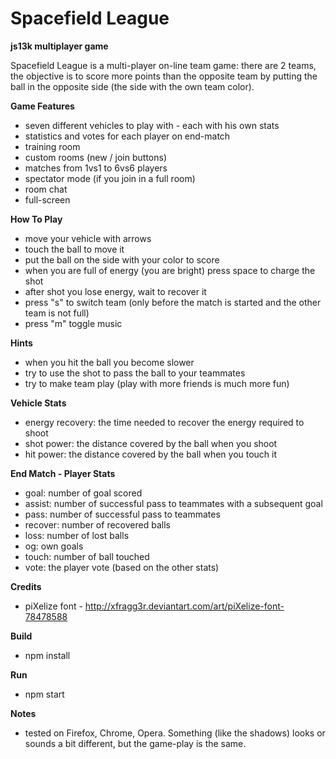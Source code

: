 # Spacefield League
**js13k multiplayer game**

Spacefield League is a multi-player on-line team game: there are 2 teams, the objective is to score more points than the opposite team by putting the ball in the opposite side (the side with the own team color).

**Game Features**
- seven different vehicles to play with - each with his own stats
- statistics and votes for each player on end-match
- training room
- custom rooms (new / join buttons)
- matches from 1vs1 to 6vs6 players
- spectator mode (if you join in a full room)
- room chat
- full-screen

**How To Play**
- move your vehicle with arrows
- touch the ball to move it
- put the ball on the side with your color to score
- when you are full of energy (you are bright) press space to charge the shot
- after shot you lose energy, wait to recover it
- press "s" to switch team (only before the match is started and the other team is not full)
- press "m" toggle music

**Hints**
- when you hit the ball you become slower
- try to use the shot to pass the ball to your teammates
- try to make team play (play with more friends is much more fun)

**Vehicle Stats**
- energy recovery: the time needed to recover the energy required to shoot
- shot power: the distance covered by the ball when you shoot
- hit power: the distance covered by the ball when you touch it

**End Match - Player Stats**
- goal: number of goal scored
- assist: number of successful pass to teammates with a subsequent goal
- pass: number of successful pass to teammates
- recover: number of recovered balls
- loss: number of lost balls
- og: own goals
- touch: number of ball touched
- vote: the player vote (based on the other stats)

**Credits**
- piXelize font - http://xfragg3r.deviantart.com/art/piXelize-font-78478588

**Build**
- npm install

**Run**
- npm start

**Notes**
- tested on Firefox, Chrome, Opera. Something (like the shadows) looks or sounds a bit different, but the game-play is the same.
